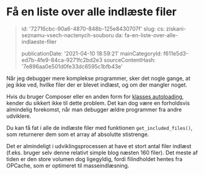 Få en liste over alle indlæste filer
====================================

> id: '72716cbc-90a6-4870-848b-125e8430707f'
> slug:
> 	cs: ziskani-seznamu-vsech-nactenych-souboru
> 	da: fa-en-liste-over-alle-indlaeste-filer
> 
> publicationDate: '2021-04-10 18:59:21'
> mainCategoryId: f611e5d3-ed7b-4fe9-84ca-9271fc2bd2e3
> sourceContentHash: '7e896aa0e501d0fe33dc6595c1bfb43e'

Når jeg debugger mere komplekse programmer, sker det nogle gange, at jeg ikke ved, hvilke filer der er blevet indlæst, og om der mangler noget.

Hvis du bruger Composer eller en anden form for <a href="/autoloading-trid">klasses autoloading</a>, kender du sikkert ikke til dette problem. Det kan dog være en forholdsvis almindelig forekomst, når man debugger ældre programmer fra andre udviklere.

Du kan få fat i alle de indlæste filer med funktionen `get_included_files()`, som returnerer dem som et array af absolutte stistrenge.

Det er almindeligt i udviklingsprocessen at have et stort antal filer indlæst (f.eks. bruger selv denne relativt simple blog næsten 160 filer). Det meste af tiden er den store volumen dog ligegyldig, fordi filindholdet hentes fra OPCache, som er optimeret til masseindlæsning.
